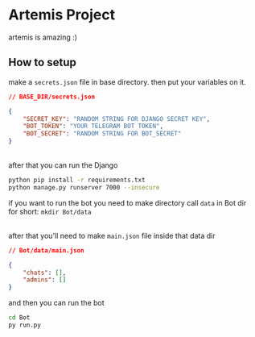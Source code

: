 # Artemis Project

artemis is amazing :)

## How to setup

make a `secrets.json` file in base directory.
then put your variables on it.

```json
// BASE_DIR/secrets.json

{
    "SECRET_KEY": "RANDOM STRING FOR DJANGO SECRET KEY",
    "BOT_TOKEN": "YOUR TELEGRAM BOT TOKEN",
    "BOT_SECRET": "RANDOM STRING FOR BOT_SECRET"
}

```

\
after that you can run the Django

```bash
python pip install -r requirements.txt 
python manage.py runserver 7000 --insecure
```

if you want to run the bot you need to make directory call `data` in Bot dir \
for short: `mkdir Bot/data`

\
after that you'll need to make `main.json` file inside that data dir

```json
// Bot/data/main.json

{
    "chats": [], 
    "admins": []
}
```

and then you can run the bot

```bash
cd Bot
py run.py
```
